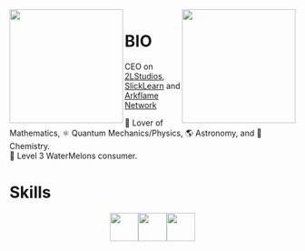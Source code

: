 <img align='left' src='https://raw.githubusercontent.com/sammwyy/sammwyy/master/sprites/LinkFront_Beat.gif' width='200"'>  
<img align='right' src='https://raw.githubusercontent.com/sammwyy/sammwyy/master/sprites/zelda.gif' width='200"'>  

# BIO
CEO on [2LStudios](https://twitter.com/2lstudios), [SlickLearn](https://twitter.com/slicklearn) and [Arkflame Network](https://twitter.com/ArkflameNetwork)  

🧮 Lover of Mathematics, ⚛️ Quantum Mechanics/Physics, 🌎 Astronomy, and 🧪 Chemistry.  
🍉 Level 3 WaterMelons consumer.  

# Skills
<p align="center">
<img src='https://raw.githubusercontent.com/sammwyy/sammwyy/master/skills/angular.png' width='50"'><img src='https://raw.githubusercontent.com/sammwyy/sammwyy/master/skills/cpp.png' width='50"'><img src='https://raw.githubusercontent.com/sammwyy/sammwyy/master/skills/csharp.png' width='50"'>
</p>
